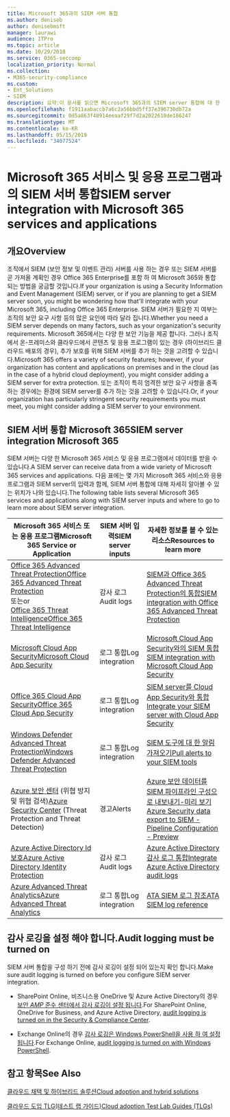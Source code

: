 ```yaml
---
title: Microsoft 365과의 SIEM 서버 통합
ms.author: deniseb
author: denisebmsft
manager: laurawi
audience: ITPro
ms.topic: article
ms.date: 10/29/2018
ms.service: O365-seccomp
localization_priority: Normal
ms.collection:
- M365-security-compliance
ms.custom:
- Ent_Solutions
- SIEM
description: 요약:이 문서를 읽으면 Microsoft 365과의 SIEM server 통합에 대 한 개요를 확인할 수 있습니다.
ms.openlocfilehash: f1911aabaccb7a6c2a56bbd5ff37e396730db72a
ms.sourcegitcommit: 0d5a863f48914eeaaf29f7d2a2022618de186247
ms.translationtype: MT
ms.contentlocale: ko-KR
ms.lasthandoff: 05/15/2019
ms.locfileid: "34077524"
---
```

# <a name="siem-server-integration-with-microsoft-365-services-and-applications"></a><span data-ttu-id="b648f-103">Microsoft 365 서비스 및 응용 프로그램과의 SIEM 서버 통합</span><span class="sxs-lookup"><span data-stu-id="b648f-103">SIEM server integration with Microsoft 365 services and applications</span></span>

## <a name="overview"></a><span data-ttu-id="b648f-104">개요</span><span class="sxs-lookup"><span data-stu-id="b648f-104">Overview</span></span>

<span data-ttu-id="b648f-105">조직에서 SIEM (보안 정보 및 이벤트 관리) 서버를 사용 하는 경우 또는 SIEM 서버를 곧 가져올 계획인 경우 Office 365 Enterprise를 포함 하 여 Microsoft 365와 통합 되는 방법을 궁금할 것입니다.</span><span class="sxs-lookup"><span data-stu-id="b648f-105">If your organization is using a Security Information and Event Management (SIEM) server, or if you are planning to get a SIEM server soon, you might be wondering how that'll integrate with your Microsoft 365, including Office 365 Enterprise.</span></span> <span data-ttu-id="b648f-106">SIEM 서버가 필요한 지 여부는 조직의 보안 요구 사항 등의 많은 요인에 따라 달라 집니다.</span><span class="sxs-lookup"><span data-stu-id="b648f-106">Whether you need a SIEM server depends on many factors, such as your organization's security requirements.</span></span> <span data-ttu-id="b648f-107">Microsoft 365에서는 다양 한 보안 기능을 제공 합니다. 그러나 조직에서 온-프레미스와 클라우드에서 콘텐츠 및 응용 프로그램이 있는 경우 (하이브리드 클라우드 배포의 경우), 추가 보호를 위해 SIEM 서버를 추가 하는 것을 고려할 수 있습니다.</span><span class="sxs-lookup"><span data-stu-id="b648f-107">Microsoft 365 offers a variety of security features; however, if your organization has content and applications on premises and in the cloud (as in the case of a hybrid cloud deployment), you might consider adding a SIEM server for extra protection.</span></span> <span data-ttu-id="b648f-108">또는 조직이 특히 엄격한 보안 요구 사항을 충족 하는 경우에는 환경에 SIEM server를 추가 하는 것을 고려할 수 있습니다.</span><span class="sxs-lookup"><span data-stu-id="b648f-108">Or, if your organization has particularly stringent security requirements you must meet, you might consider adding a SIEM server to your environment.</span></span>

## <a name="siem-server-integration-microsoft-365"></a><span data-ttu-id="b648f-109">SIEM 서버 통합 Microsoft 365</span><span class="sxs-lookup"><span data-stu-id="b648f-109">SIEM server integration Microsoft 365</span></span>

<span data-ttu-id="b648f-110">SIEM 서버는 다양 한 Microsoft 365 서비스 및 응용 프로그램에서 데이터를 받을 수 있습니다.</span><span class="sxs-lookup"><span data-stu-id="b648f-110">A SIEM server can receive data from a wide variety of Microsoft 365 services and applications.</span></span> <span data-ttu-id="b648f-111">다음 표에는 몇 가지 Microsoft 365 서비스와 응용 프로그램과 SIEM server의 입력과 함께, SIEM 서버 통합에 대해 자세히 알아볼 수 있는 위치가 나와 있습니다.</span><span class="sxs-lookup"><span data-stu-id="b648f-111">The following table lists several Microsoft 365 services and applications along with SIEM server inputs and where to go to learn more about SIEM server integration.</span></span> 

| <span data-ttu-id="b648f-112">Microsoft 365 서비스 또는 응용 프로그램</span><span class="sxs-lookup"><span data-stu-id="b648f-112">Microsoft 365 Service or Application</span></span> | <span data-ttu-id="b648f-113">SIEM 서버 입력</span><span class="sxs-lookup"><span data-stu-id="b648f-113">SIEM server inputs</span></span> | <span data-ttu-id="b648f-114">자세한 정보를 볼 수 있는 리소스</span><span class="sxs-lookup"><span data-stu-id="b648f-114">Resources to learn more</span></span> |
| --- | --- | --- |
| [<span data-ttu-id="b648f-115">Office 365 Advanced Threat Protection</span><span class="sxs-lookup"><span data-stu-id="b648f-115">Office 365 Advanced Threat Protection</span></span>](office-365-atp.md) <br/>   <span data-ttu-id="b648f-116">또는</span><span class="sxs-lookup"><span data-stu-id="b648f-116">or</span></span>   <br/>[<span data-ttu-id="b648f-117">Office 365 Threat Intelligence</span><span class="sxs-lookup"><span data-stu-id="b648f-117">Office 365 Threat Intelligence</span></span>](office-365-ti.md) | <span data-ttu-id="b648f-118">감사 로그</span><span class="sxs-lookup"><span data-stu-id="b648f-118">Audit logs</span></span> | [<span data-ttu-id="b648f-119">SIEM과 Office 365 Advanced Threat Protection의 통합</span><span class="sxs-lookup"><span data-stu-id="b648f-119">SIEM integration with Office 365 Advanced Threat Protection</span></span>](siem-integration-with-office-365-ti.md) |
| [<span data-ttu-id="b648f-120">Microsoft Cloud App Security</span><span class="sxs-lookup"><span data-stu-id="b648f-120">Microsoft Cloud App Security</span></span>](https://docs.microsoft.com/cloud-app-security/what-is-cloud-app-security) | <span data-ttu-id="b648f-121">로그 통합</span><span class="sxs-lookup"><span data-stu-id="b648f-121">Log integration</span></span> | [<span data-ttu-id="b648f-122">Microsoft Cloud App Security와의 SIEM 통합</span><span class="sxs-lookup"><span data-stu-id="b648f-122">SIEM integration with Microsoft Cloud App Security</span></span>](https://docs.microsoft.com/cloud-app-security/siem) |
| [<span data-ttu-id="b648f-123">Office 365 Cloud App Security</span><span class="sxs-lookup"><span data-stu-id="b648f-123">Office 365 Cloud App Security</span></span>](https://docs.microsoft.com/cloud-app-security/what-is-cloud-app-security) | <span data-ttu-id="b648f-124">로그 통합</span><span class="sxs-lookup"><span data-stu-id="b648f-124">Log integration</span></span> | [<span data-ttu-id="b648f-125">SIEM server를 Cloud App Security와 통합</span><span class="sxs-lookup"><span data-stu-id="b648f-125">Integrate your SIEM server with Cloud App Security</span></span>](https://docs.microsoft.com/cloud-app-security/siem) |
| [<span data-ttu-id="b648f-126">Windows Defender Advanced Threat Protection</span><span class="sxs-lookup"><span data-stu-id="b648f-126">Windows Defender Advanced Threat Protection</span></span>](https://docs.microsoft.com/windows/security/threat-protection/) | <span data-ttu-id="b648f-127">로그 통합</span><span class="sxs-lookup"><span data-stu-id="b648f-127">Log integration</span></span> | [<span data-ttu-id="b648f-128">SIEM 도구에 대 한 알림 가져오기</span><span class="sxs-lookup"><span data-stu-id="b648f-128">Pull alerts to your SIEM tools</span></span>](https://docs.microsoft.com/windows/security/threat-protection/windows-defender-atp/configure-siem-windows-defender-advanced-threat-protection) |
| <span data-ttu-id="b648f-129">[Azure 보안 센터](https://docs.microsoft.com/azure/security-center/security-center-intro) (위협 방지 및 위협 검색)</span><span class="sxs-lookup"><span data-stu-id="b648f-129">[Azure Security Center](https://docs.microsoft.com/azure/security-center/security-center-intro) (Threat Protection and Threat Detection)</span></span> | <span data-ttu-id="b648f-130">경고</span><span class="sxs-lookup"><span data-stu-id="b648f-130">Alerts</span></span> | [<span data-ttu-id="b648f-131">Azure 보안 데이터를 SIEM 파이프라인 구성으로 내보내기-미리 보기</span><span class="sxs-lookup"><span data-stu-id="b648f-131">Azure Security data export to SIEM - Pipeline Configuration - Preview</span></span>](https://docs.microsoft.com/azure/security-center/security-center-export-data-to-siem) |
| [<span data-ttu-id="b648f-132">Azure Active Directory Id 보호</span><span class="sxs-lookup"><span data-stu-id="b648f-132">Azure Active Directory Identity Protection</span></span>](https://docs.microsoft.com/azure/active-directory/identity-protection/overview) | <span data-ttu-id="b648f-133">감사 로그</span><span class="sxs-lookup"><span data-stu-id="b648f-133">Audit logs</span></span> | [<span data-ttu-id="b648f-134">Azure Active Directory 감사 로그 통합</span><span class="sxs-lookup"><span data-stu-id="b648f-134">Integrate Azure Active Directory audit logs</span></span>](https://docs.microsoft.com/azure/security/security-azure-log-integration-ad) |
| [<span data-ttu-id="b648f-135">Azure Advanced Threat Analytics</span><span class="sxs-lookup"><span data-stu-id="b648f-135">Azure Advanced Threat Analytics</span></span>](https://docs.microsoft.com/azure/security/azure-threat-detection) | <span data-ttu-id="b648f-136">로그 통합</span><span class="sxs-lookup"><span data-stu-id="b648f-136">Log integration</span></span> | [<span data-ttu-id="b648f-137">ATA SIEM 로그 참조</span><span class="sxs-lookup"><span data-stu-id="b648f-137">ATA SIEM log reference</span></span>](https://docs.microsoft.com/advanced-threat-analytics/cef-format-sa) |

## <a name="audit-logging-must-be-turned-on"></a><span data-ttu-id="b648f-138">감사 로깅을 설정 해야 합니다.</span><span class="sxs-lookup"><span data-stu-id="b648f-138">Audit logging must be turned on</span></span>

<span data-ttu-id="b648f-139">SIEM 서버 통합을 구성 하기 전에 감사 로깅이 설정 되어 있는지 확인 합니다.</span><span class="sxs-lookup"><span data-stu-id="b648f-139">Make sure audit logging is turned on before you configure SIEM server integration.</span></span> 

- <span data-ttu-id="b648f-140">SharePoint Online, 비즈니스용 OneDrive 및 Azure Active Directory의 경우 [보안 _AMP_ 준수 센터에서 감사 로깅이 설정 됩니다](https://docs.microsoft.com/office365/securitycompliance/turn-audit-log-search-on-or-off).</span><span class="sxs-lookup"><span data-stu-id="b648f-140">For SharePoint Online, OneDrive for Business, and Azure Active Directory, [audit logging is turned on in the Security & Compliance Center](https://docs.microsoft.com/office365/securitycompliance/turn-audit-log-search-on-or-off).</span></span>

- <span data-ttu-id="b648f-141">Exchange Online의 경우 [감사 로깅은 Windows PowerShell을 사용 하 여 설정 됩니다](https://docs.microsoft.com/office365/securitycompliance/enable-mailbox-auditing).</span><span class="sxs-lookup"><span data-stu-id="b648f-141">For Exchange Online, [audit logging is turned on with Windows PowerShell](https://docs.microsoft.com/office365/securitycompliance/enable-mailbox-auditing).</span></span>
 
## <a name="see-also"></a><span data-ttu-id="b648f-142">참고 항목</span><span class="sxs-lookup"><span data-stu-id="b648f-142">See Also</span></span>

[<span data-ttu-id="b648f-143">클라우드 채택 및 하이브리드 솔루션</span><span class="sxs-lookup"><span data-stu-id="b648f-143">Cloud adoption and hybrid solutions</span></span>](https://docs.microsoft.com/office365/enterprise/cloud-adoption-and-hybrid-solutions)
  
[<span data-ttu-id="b648f-144">클라우드 도입 TLG(테스트 랩 가이드)</span><span class="sxs-lookup"><span data-stu-id="b648f-144">Cloud adoption Test Lab Guides (TLGs)</span></span>](https://docs.microsoft.com/office365/enterprise/cloud-adoption-test-lab-guides-tlgs)


